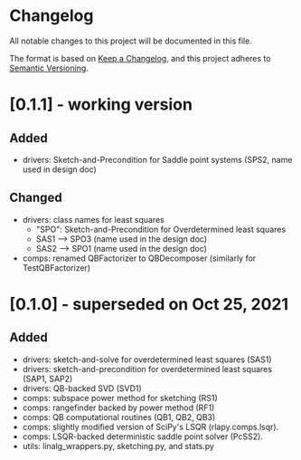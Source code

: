# Changelog
All notable changes to this project will be documented in this file.

The format is based on [Keep a Changelog](https://keepachangelog.com/en/1.0.0/),
and this project adheres to [Semantic Versioning](https://semver.org/spec/v2.0.0.html).

# [0.1.1] - working version
## Added
 - drivers: Sketch-and-Precondition for Saddle point systems (SPS2, name used in design doc)
## Changed
 - drivers: class names for least squares
    * "SPO": Sketch-and-Precondition for Overdetermined least squares
    * SAS1 --> SPO3 (name used in the design doc)
    * SAS2 --> SPO1 (name used in the design doc)
 - comps: renamed QBFactorizer to QBDecomposer (similarly for TestQBFactorizer)

# [0.1.0] - superseded on Oct 25, 2021
## Added
 - drivers: sketch-and-solve for overdetermined least squares (SAS1)
 - drivers: sketch-and-precondition for overdetermined least squares (SAP1, SAP2)
 - drivers: QB-backed SVD (SVD1)
 - comps: subspace power method for sketching (RS1)
 - comps: rangefinder backed by power method (RF1)
 - comps: QB computational routines (QB1, QB2, QB3)
 - comps: slightly modified version of SciPy's LSQR (rlapy.comps.lsqr).
 - comps: LSQR-backed deterministic saddle point solver (PcSS2).
 - utils: linalg_wrappers.py, sketching.py, and stats.py
